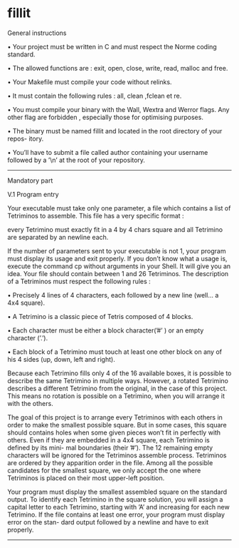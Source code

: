 # fillit

General instructions

• Your project must be written in C and must respect the Norme coding standard.

• The allowed functions are : exit, open, close, write, read, malloc and free.

• Your Makefile must compile your code without relinks.

• It must contain the following rules : all, clean ,fclean et re.

• You must compile your binary with the Wall, Wextra and Werror flags. Any other flag are forbidden , especially those for optimising purposes.

• The binary must be named fillit and located in the root directory of your repos- itory.

• You’ll have to submit a file called author containing your username followed by a ’\n’ at the root of your repository.

------------------------------------------------------------------

Mandatory part

V.1 Program entry

Your executable must take only one parameter, a file which contains a list of Tetriminos to assemble. This file has a very specific format : 

every Tetrimino must exactly fit in a 4 by 4 chars square and all Tetrimino are separated by an newline each.

If the number of parameters sent to your executable is not 1, your program must display its usage and exit properly. 
If you don’t know what a usage is, execute the command cp without arguments in your Shell. It will give you an idea. Your file should contain between 1 and 26 Tetriminos.
The description of a Tetriminos must respect the following rules :

• Precisely 4 lines of 4 characters, each followed by a new line (well... a 4x4 square).

• A Tetrimino is a classic piece of Tetris composed of 4 blocks.

• Each character must be either a block character(’#’ ) or an empty character (’.’).

• Each block of a Tetrimino must touch at least one other block on any of his 4 sides (up, down, left and right).

Because each Tetrimino fills only 4 of the 16 available boxes, it is possible to describe the same 
Tetrimino in multiple ways. However, a rotated Tetrimino describes a different Tetrimino from the original, 
in the case of this project. This means no rotation is possible on a Tetrimino, when you will arrange it with the others.

The goal of this project is to arrange every Tetriminos with each others in order to make the smallest possible square. 
But in some cases, this square should contains holes when some given pieces won’t fit in perfectly with others.
Even if they are embedded in a 4x4 square, each Tetrimino is defined by its mini- mal boundaries (their ’#’). 
The 12 remaining empty characters will be ignored for the Tetriminos assemble process.
Tetriminos are ordered by they apparition order in the file. 
Among all the possible candidates for the smallest square, we only accept the one where Tetriminos is placed on their most upper-left position.

Your program must display the smallest assembled square on the standard output. To identify each Tetrimino in the square solution, you will assign a capital letter to each Tetrimino, starting with ’A’ and increasing for each new Tetrimino.
If the file contains at least one error, your program must display error on the stan- dard output followed by a newline and have to exit properly.

---------------------------------------------------------------------------------
